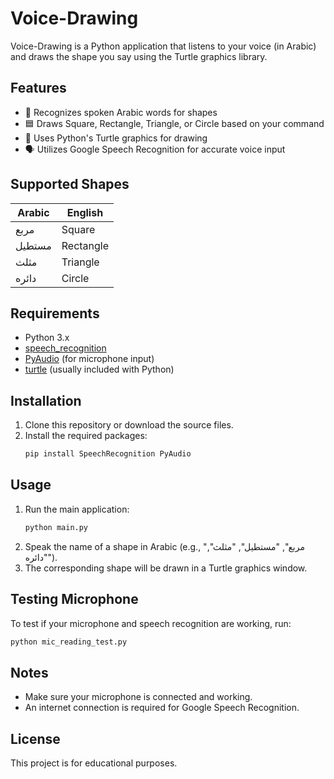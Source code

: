 # Voice-Drawing

Voice-Drawing is a Python application that listens to your voice (in Arabic) and draws the shape you say using the Turtle graphics library.

## Features

- 🎤 Recognizes spoken Arabic words for shapes
- 🟦 Draws Square, Rectangle, Triangle, or Circle based on your command
- 🐢 Uses Python's Turtle graphics for drawing
- 🗣️ Utilizes Google Speech Recognition for accurate voice input

## Supported Shapes

| Arabic   | English   |
|----------|-----------|
| مربع     | Square    |
| مستطيل   | Rectangle |
| مثلث     | Triangle  |
| دائره    | Circle    |

## Requirements

- Python 3.x
- [speech_recognition](https://pypi.org/project/SpeechRecognition/)
- [PyAudio](https://pypi.org/project/PyAudio/) (for microphone input)
- [turtle](https://docs.python.org/3/library/turtle.html) (usually included with Python)

## Installation

1. Clone this repository or download the source files.
2. Install the required packages:
   ```sh
   pip install SpeechRecognition PyAudio
   ```

## Usage

1. Run the main application:
   ```sh
   python main.py
   ```
2. Speak the name of a shape in Arabic (e.g., "مربع", "مستطيل", "مثلث", "دائره").
3. The corresponding shape will be drawn in a Turtle graphics window.

## Testing Microphone

To test if your microphone and speech recognition are working, run:
```sh
python mic_reading_test.py
```

## Notes

- Make sure your microphone is connected and working.
- An internet connection is required for Google Speech Recognition.

## License

This project is for educational purposes.